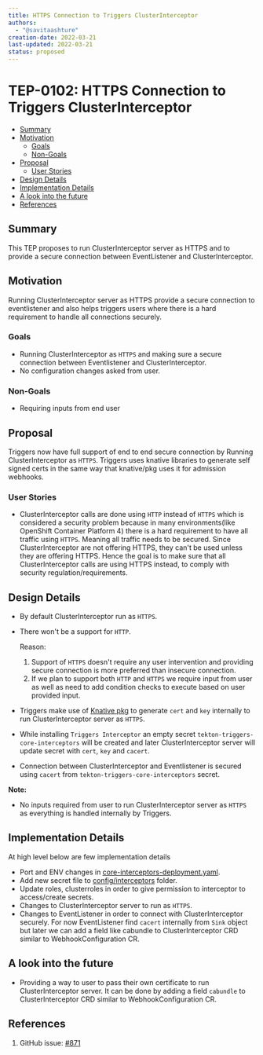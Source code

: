 ```yaml
---
title: HTTPS Connection to Triggers ClusterInterceptor
authors:
  - "@savitaashture"
creation-date: 2022-03-21
last-updated: 2022-03-21
status: proposed
---
```


# TEP-0102: HTTPS Connection to Triggers ClusterInterceptor

<!-- toc -->
- [Summary](#summary)
- [Motivation](#motivation)
  - [Goals](#goals)
  - [Non-Goals](#non-goals)
- [Proposal](#proposal)
  - [User Stories](#user-stories)
- [Design Details](#design-details)
- [Implementation Details](#implementation-details)
- [A look into the future](#a-look-into-the-future)
- [References](#references)
<!-- /toc -->

## Summary

This TEP proposes to run ClusterInterceptor server as HTTPS and to provide a secure connection between 
EventListener and ClusterInterceptor. 

## Motivation

Running ClusterInterceptor server as HTTPS provide a secure connection to eventlistener
and also helps triggers users where there is a hard requirement to handle all connections securely.

### Goals

* Running ClusterInterceptor as `HTTPS` and making sure a secure connection between Eventlistener and ClusterInterceptor.
* No configuration changes asked from user.

### Non-Goals

* Requiring inputs from end user

## Proposal

Triggers now have full support of end to end secure connection by Running ClusterInterceptor as `HTTPS`.
Triggers uses knative libraries to generate self signed certs in the same way that knative/pkg uses it for admission webhooks.

### User Stories

* ClusterInterceptor calls are done using `HTTP` instead of `HTTPS` which is considered a security problem because
in many environments(like OpenShift Container Platform 4) there is a hard requirement to have all traffic using `HTTPS`. 
Meaning all traffic needs to be secured. Since ClusterInterceptor are not offering HTTPS, they can't be used unless they are offering HTTPS.
Hence the goal is to make sure that all ClusterInterceptor calls are using HTTPS instead, to comply with security regulation/requirements.

## Design Details

* By default ClusterInterceptor run as `HTTPS`.
* There won't be a support for `HTTP`.

    Reason:
    1. Support of `HTTPS` doesn't require any user intervention and providing secure connection is more preferred than insecure connection.
    2. If we plan to support both `HTTP` and `HTTPS` we require input from user as well as need to add condition checks to execute based on user provided input. 
* Triggers make use of [Knative pkg](https://github.com/knative/pkg/blob/main/webhook/certificates/resources/certs.go#L144) to generate `cert` and `key` internally to run ClusterInterceptor server as `HTTPS`.
* While installing `Triggers Interceptor` an empty secret `tekton-triggers-core-interceptors` will be created and later ClusterInterceptor server will update secret with `cert`, `key` and `cacert`.
* Connection between ClusterInterceptor and Eventlistener is secured using `cacert` from `tekton-triggers-core-interceptors` secret.

**Note:**
* No inputs required from user to run ClusterInterceptor server as `HTTPS` as everything is handled internally by Triggers.

## Implementation Details
At high level below are few implementation details
* Port and ENV changes in [core-interceptors-deployment.yaml](https://github.com/tektoncd/triggers/blob/main/config/interceptors/core-interceptors-deployment.yaml).
* Add new secret file to [config/interceptors](https://github.com/tektoncd/triggers/tree/main/config/interceptors) folder.
* Update roles, clusterroles in order to give permission to interceptor to access/create secrets.
* Changes to ClusterInterceptor server to run as `HTTPS`.
* Changes to EventListener in order to connect with ClusterInterceptor securely.
    For now EventListener find `cacert` internally from `Sink` object but later we can add a field like cabundle to ClusterInterceptor CRD similar to WebhookConfiguration CR.

## A look into the future
* Providing a way to user to pass their own certificate to run ClusterInterceptor server.
    It can be done by adding a field `cabundle` to ClusterInterceptor CRD similar to WebhookConfiguration CR.

## References 
1. GitHub issue: [#871](https://github.com/tektoncd/triggers/issues/871)
